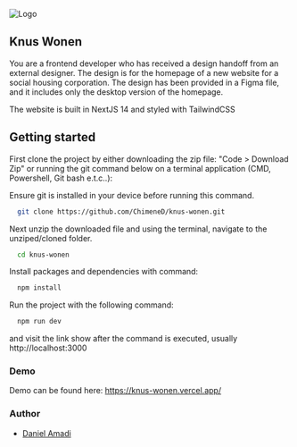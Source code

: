 
![Logo](https://res.cloudinary.com/danny-cloud/image/upload/v1724252174/jlh8itwwppnifabuhqmj.svg)


## Knus Wonen

You are a frontend developer who has received a design handoff from an external
designer. The design is for the homepage of a new website for a social housing
corporation. The design has been provided in a Figma file, and it includes only the
desktop version of the homepage. 

The website is built in NextJS 14 and styled with TailwindCSS






## Getting started

First clone the project by either downloading the zip file: "Code > Download Zip" or running the git command below on a terminal application (CMD, Powershell, Git bash e.t.c..): 

Ensure git is installed in your device before running this command.
```bash
  git clone https://github.com/ChimeneD/knus-wonen.git
```
Next unzip the downloaded file and using the terminal, navigate to the unziped/cloned folder.
```bash
  cd knus-wonen
```
Install packages and dependencies with command:
```bash
  npm install
```
Run the project with the following command: 
```bash
  npm run dev
```
and visit the link show after the command is executed, usually http://localhost:3000
### Demo

Demo can be found here:
https://knus-wonen.vercel.app/


### Author

- [Daniel Amadi](https://www.github.com/ChimeneD)


